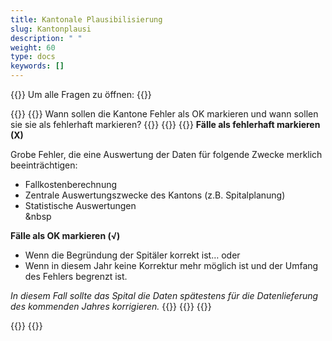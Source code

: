 ```yaml
---
title: Kantonale Plausibilisierung
slug: Kantonplausi
description: " "
weight: 60
type: docs
keywords: []
---
```


{{<faqBlock>}}
Um alle Fragen zu öffnen: {{<collapsibleGroupCommand groupId="Kantonplausi">}}

{{<numberedList>}}
{{<listItem>}}
Wann sollen die Kantone Fehler als OK markieren und wann sollen sie sie als fehlerhaft markieren?
{{<insertImage image="fehlerhaft.png" class="edge max-w-90">}}
{{<collapsibleBlock groupId="Kantonplausi">}}
{{<markdown>}}
**Fälle als fehlerhaft markieren (X)**  

Grobe Fehler, die eine Auswertung der Daten für folgende Zwecke merklich beeinträchtigen:
- Fallkostenberechnung
- Zentrale Auswertungszwecke des Kantons (z.B. Spitalplanung)
- Statistische Auswertungen  
&nbsp

**Fälle als OK markieren (√)**
- Wenn die Begründung der Spitäler korrekt ist…
oder
- Wenn in diesem Jahr keine Korrektur mehr möglich ist und der Umfang des Fehlers begrenzt ist. 

*In diesem Fall sollte das Spital die Daten spätestens für die Datenlieferung des kommenden Jahres korrigieren.* 
{{</markdown>}}
{{</collapsibleBlock>}}
{{</listItem>}}

{{</numberedList>}}
{{</faqBlock>}}
